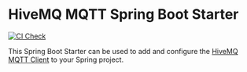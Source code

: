 # HiveMQ MQTT Spring Boot Starter

[![CI Check](https://github.com/hivemq/hivemq-mqtt-spring-boot-starter/actions/workflows/check.yml/badge.svg)](https://github.com/hivemq/hivemq-mqtt-spring-boot-starter/actions/workflows/check.yml)

This Spring Boot Starter can be used to add and configure the [HiveMQ MQTT Client](https://github.com/hivemq/hivemq-mqtt-client) to your Spring project.
